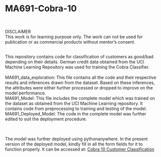 
# MA691-Cobra-10
</br>

DISCLAIMER </br>
This work is for learning purpose only. The work can not be used for publication or as commercial products without mentor’s consent. </br>
</br>

This repository contains code for classification of customers as good/bad depending on their details. German credit data obtained from the UCI Machine Learning Repository 
was used for training the Cobra Classifier.
</br></br>
MA691_data_exploration: This file contains all the code and their respective results and inferences drawn from the dataset. Based on these inferences, the attributes were either further processed or dropped to improve on the model performance.
</br>
MA691_Model: This file includes the complete model which was trained on the dataset as obtained from the UCI Machine Learning repository. It contains code from preprocessing to training and testing of the model.
</br>
MA691_Deployed_Model: The code in the complete model was further edited to suit the deployment procedure.

</br></br>
The model was further deployed using pythonanywhere. In the present version of the deployed model, kindly fill in all the form fields for it to function properly. It can be accessed at: <a href="https://cobra10.pythonanywhere.com/" target="_blank">Cobra 10 Customer Classification</a>
